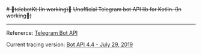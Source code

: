 ~~# 🚧telebotKt (In working)🚧~~
~~Unofficial Telegram bot API lib for Kotlin. (In working🚧)~~

-----------

Refenerce: [Telegram Bot API](https://core.telegram.org/bots/api)

Current tracing version: [Bot API 4.4 - July 29, 2019](https://core.telegram.org/bots/api#july-29-2019)

